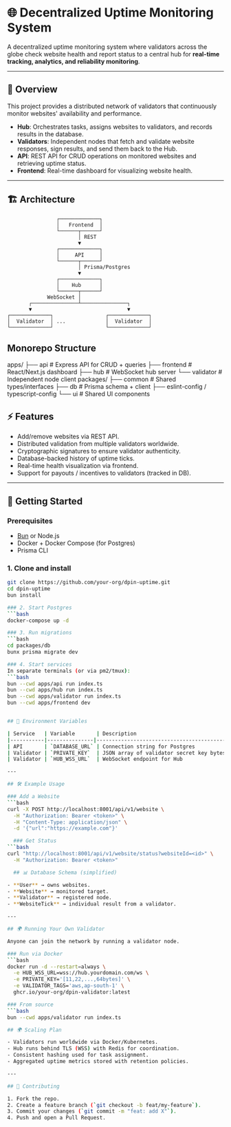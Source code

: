 # 🌐 Decentralized Uptime Monitoring System

A decentralized uptime monitoring system where validators across the globe check website health and report status to a central hub for **real-time tracking, analytics, and reliability monitoring**.

---

## 📖 Overview

This project provides a distributed network of validators that continuously monitor websites' availability and performance.

- **Hub**: Orchestrates tasks, assigns websites to validators, and records results in the database.
- **Validators**: Independent nodes that fetch and validate website responses, sign results, and send them back to the Hub.
- **API**: REST API for CRUD operations on monitored websites and retrieving uptime status.
- **Frontend**: Real-time dashboard for visualizing website health.

---

## 🏗️ Architecture

```text
                ┌─────────────┐
                │   Frontend  │
                └──────┬──────┘
                       │ REST
                       ▼
                ┌─────────────┐
                │     API     │
                └──────┬──────┘
                       │ Prisma/Postgres
                       ▼
                ┌─────────────┐
                │    Hub      │
                └──────┬──────┘
             WebSocket │
       ┌───────────────┴───────────────┐
       ▼                               ▼
┌─────────────┐                 ┌─────────────┐
│  Validator  │ ...             │  Validator  │
└─────────────┘                 └─────────────┘

```

## Monorepo Structure

apps/
├── api # Express API for CRUD + queries
├── frontend # React/Next.js dashboard
├── hub # WebSocket hub server
└── validator # Independent node client
packages/
├── common # Shared types/interfaces
├── db # Prisma schema + client
├── eslint-config / typescript-config
└── ui # Shared UI components

## ⚡ Features

- Add/remove websites via REST API.
- Distributed validation from multiple validators worldwide.
- Cryptographic signatures to ensure validator authenticity.
- Database-backed history of uptime ticks.
- Real-time health visualization via frontend.
- Support for payouts / incentives to validators (tracked in DB).

---

## 🚀 Getting Started

### Prerequisites

- [Bun](https://bun.sh/) or Node.js
- Docker + Docker Compose (for Postgres)
- Prisma CLI

### 1. Clone and install

````bash
git clone https://github.com/your-org/dpin-uptime.git
cd dpin-uptime
bun install

### 2. Start Postgres
```bash
docker-compose up -d

### 3. Run migrations
```bash
cd packages/db
bunx prisma migrate dev

### 4. Start services
In separate terminals (or via pm2/tmux):
```bash
bun --cwd apps/api run index.ts
bun --cwd apps/hub run index.ts
bun --cwd apps/validator run index.ts
bun --cwd apps/frontend dev


## 🔑 Environment Variables

| Service   | Variable       | Description                              |
|-----------|---------------|------------------------------------------|
| API       | `DATABASE_URL` | Connection string for Postgres           |
| Validator | `PRIVATE_KEY`  | JSON array of validator secret key bytes |
| Validator | `HUB_WSS_URL`  | WebSocket endpoint for Hub               |

---

## 🛠️ Example Usage

### Add a Website
```bash
curl -X POST http://localhost:8001/api/v1/website \
  -H "Authorization: Bearer <token>" \
  -H "Content-Type: application/json" \
  -d '{"url":"https://example.com"}'

  ### Get Status
```bash
curl "http://localhost:8001/api/v1/website/status?websiteId=<id>" \
  -H "Authorization: Bearer <token>"

  ## 📊 Database Schema (simplified)

- **User** → owns websites.
- **Website** → monitored target.
- **Validator** → registered node.
- **WebsiteTick** → individual result from a validator.

---

## 🌍 Running Your Own Validator

Anyone can join the network by running a validator node.

### Run via Docker
```bash
docker run -d --restart=always \
  -e HUB_WSS_URL=wss://hub.yourdomain.com/ws \
  -e PRIVATE_KEY='[11,22,...,64bytes]' \
  -e VALIDATOR_TAGS='aws,ap-south-1' \
  ghcr.io/your-org/dpin-validator:latest

### From source
```bash
bun --cwd apps/validator run index.ts

## 🌍 Scaling Plan

- Validators run worldwide via Docker/Kubernetes.
- Hub runs behind TLS (WSS) with Redis for coordination.
- Consistent hashing used for task assignment.
- Aggregated uptime metrics stored with retention policies.

---

## 🤝 Contributing

1. Fork the repo.
2. Create a feature branch (`git checkout -b feat/my-feature`).
3. Commit your changes (`git commit -m "feat: add X"`).
4. Push and open a Pull Request.
````
